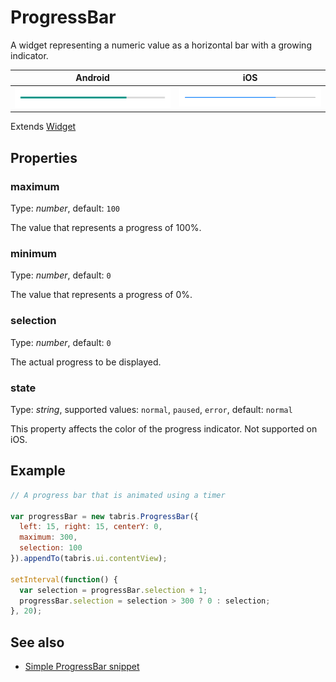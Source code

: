 ---
---
# ProgressBar

A widget representing a numeric value as a horizontal bar with a growing indicator.

Android | iOS
--- | ---
![ProgressBar on Android](img/android/ProgressBar.png) | ![ProgressBar on iOS](img/ios/ProgressBar.png)

Extends [Widget](Widget.md)

## Properties

### maximum

Type: *number*, default: `100`

The value that represents a progress of 100%.

### minimum

Type: *number*, default: `0`

The value that represents a progress of 0%.

### selection

Type: *number*, default: `0`

The actual progress to be displayed.

### state

Type: *string*, supported values: `normal`, `paused`, `error`, default: `normal`

This property affects the color of the progress indicator. Not supported on iOS.


## Example
```js
// A progress bar that is animated using a timer

var progressBar = new tabris.ProgressBar({
  left: 15, right: 15, centerY: 0,
  maximum: 300,
  selection: 100
}).appendTo(tabris.ui.contentView);

setInterval(function() {
  var selection = progressBar.selection + 1;
  progressBar.selection = selection > 300 ? 0 : selection;
}, 20);
```
## See also

- [Simple ProgressBar snippet](https://github.com/eclipsesource/tabris-js/tree/v2.0.0-beta2/snippets/progressbar.js)
